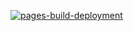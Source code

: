 [![pages-build-deployment](https://github.com/carlossssssssssssssssss/lsel2024-02/actions/workflows/pages/pages-build-deployment/badge.svg)](https://github.com/carlossssssssssssssssss/lsel2024-02/actions/workflows/pages/pages-build-deployment) 
